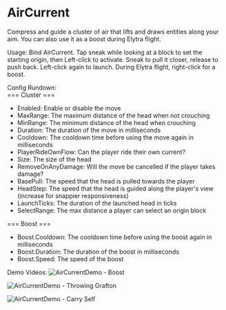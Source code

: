 # AirCurrent

Compress and guide a cluster of air that lifts and draws entities along your aim. You can also use it as a boost during Elytra flight.

Usage: Bind AirCurrent. Tap sneak while looking at a block to set the starting origin, then Left-click to activate.
Sneak to pull it closer, release to push back. Left-click again to launch.
During Elytra flight, right-click for a boost.

Config Rundown:  
=== Cluster ===
- Enabled: Enable or disable the move
- MaxRange: The maximum distance of the head when not crouching
- MinRange: The minimum distance of the head when crouching
- Duration: The duration of the move in milliseconds
- Cooldown: The cooldown time before using the move again in milliseconds
- PlayerRideOwnFlow: Can the player ride their own current?
- Size: The size of the head
- RemoveOnAnyDamage: Will the move be cancelled if the player takes damage?
- BasePull: The speed that the head is pulled towards the player
- HeadStep: The speed that the head is guided along the player's view (increase for snappier responsiveness)
- LaunchTicks: The duration of the launched head in ticks
- SelectRange: The max distance a player can select an origin block

=== Boost ===
- Boost.Cooldown: The cooldown time before using the boost again in milliseconds
- Boost.Duration: The duration of the boost in milliseconds
- Boost.Speed: The speed of the boost

Demo Videos:
![AirCurrentDemo - Boost](https://github.com/user-attachments/assets/e81ec71c-29f3-4ffe-9688-0f14a46c2413)

![AirCurrentDemo - Throwing Grafton](https://github.com/user-attachments/assets/0cf8c7c4-5488-4e56-85bc-142a2a3b4f39)

![AirCurrentDemo - Carry Self](https://github.com/user-attachments/assets/4c64241e-4fc4-473c-ac2b-ef25ec091d4c)

